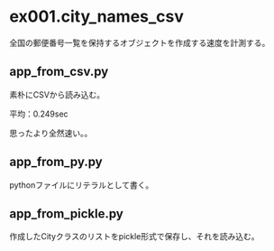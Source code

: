 # ex001.city_names_csv

全国の郵便番号一覧を保持するオブジェクトを作成する速度を計測する。


## app_from_csv.py

素朴にCSVから読み込む。

平均：0.249sec

思ったより全然速い。。



## app_from_py.py

pythonファイルにリテラルとして書く。

## app_from_pickle.py

作成したCityクラスのリストをpickle形式で保存し、それを読み込む。
